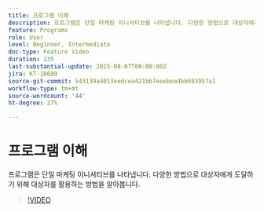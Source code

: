 ```yaml
---
title: 프로그램 이해
description: 프로그램은 단일 마케팅 이니셔티브를 나타냅니다. 다양한 방법으로 대상자에게 도달하기 위해 대상자를 활용하는 방법을 알아봅니다.
feature: Programs
role: User
level: Beginner, Intermediate
doc-type: Feature Video
duration: 235
last-substantial-update: 2025-08-07T00:00:00Z
jira: KT-18689
source-git-commit: 543139a4013eedcea421bb7eeebea4bb683957a1
workflow-type: tm+mt
source-wordcount: '44'
ht-degree: 27%

---
```



# 프로그램 이해

프로그램은 단일 마케팅 이니셔티브를 나타냅니다. 다양한 방법으로 대상자에게 도달하기 위해 대상자를 활용하는 방법을 알아봅니다.

>[!VIDEO](https://video.tv.adobe.com/v/3470494/?learn=on&enablevpops&captions=kor)
